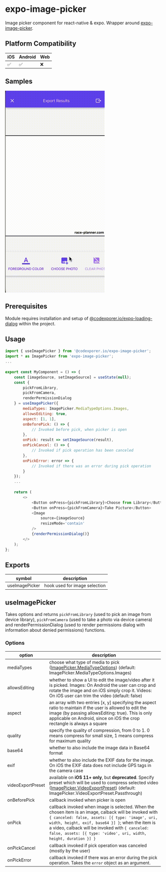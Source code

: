 # expo-image-picker
Image picker component for react-native & expo. Wrapper around <a href="https://docs.expo.dev/versions/latest/sdk/imagepicker/" target="_blank">expo-image-picker</a>.

## Platform Compatibility
iOS|Android|Web|
-|-|-|
✅|✅|❌|

## Samples
<img title="video" src="https://github.com/codexplorer-io/expo-image-picker/blob/main/samples/video.gif?raw=true">

## Prerequisites
Module requires installation and setup of <a href="https://github.com/codexplorer-io/expo-loading-dialog" target="_blank">@codexporer.io/expo-loading-dialog</a> within the project.

## Usage
```javascript
import { useImagePicker } from '@codexporer.io/expo-image-picker';
import * as ImagePicker from 'expo-image-picker';
...

export const MyComponent = () => {
    const [imageSource, setImageSource] = useState(null);
    const {
        pickFromLibrary,
        pickFromCamera,
        renderPermissionDialog
    } = useImagePicker({
        mediaTypes: ImagePicker.MediaTypeOptions.Images,
        allowsEditing: true,
        aspect: [1, 1],
        onBeforePick: () => {
            // Invoked before pick, when picker is open
        },
        onPick: result => setImageSource(result),
        onPickCancel: () => {
            // Invoked if pick operation has been canceled
        },
        onPickError: error => {
            // Invoked if there was an error during pick operation
        }
    });
    ...
    
    return (
        <>
            <Button onPress={pickFromLibrary}>Choose from Library</Button>
            <Button onPress={pickFromCamera}>Take Picture</Button>
            <Image
                source={imageSource}
                resizeMode='contain'
            />
            {renderPermissionDialog()}
        </>
    );
};
```

## Exports
symbol|description|
-|-|
useImagePicker|hook used for image selection|

## useImagePicker
Takes options and returns `pickFromLibrary` (used to pick an image from device library), `pickFromCamera` (used to take a photo via device camera) and renderPermissionDialog (used to render permissions dialog with information about denied permissions) functions.

### Options
option|description|
-|-|
mediaTypes|choose what type of media to pick (<a href="https://docs.expo.dev/versions/latest/sdk/imagepicker/#imagepickermediatypeoptions" target="_blank">ImagePicker.MediaTypeOptions</a>) (default: ImagePicker.MediaTypeOptions.Images)|
allowsEditing|whether to show a UI to edit the image/video after it is picked. Images: On Android the user can crop and rotate the image and on iOS simply crop it. Videos: On iOS user can trim the video (default: false)|
aspect|an array with two entries [x, y] specifying the aspect ratio to maintain if the user is allowed to edit the image (by passing allowsEditing: true). This is only applicable on Android, since on iOS the crop rectangle is always a square|
quality|specify the quality of compression, from 0 to 1. 0 means compress for small size, 1 means compress for maximum quality|
base64|whether to also include the image data in Base64 format|
exif|whether to also include the EXIF data for the image. On iOS the EXIF data does not include GPS tags in the camera case|
videoExportPreset|available on **iOS 11+ only**, but **deprecated**. Specify preset which will be used to compress selected video (<a href="https://docs.expo.dev/versions/latest/sdk/imagepicker/#imagepickervideoexportpreset" target="_blank">ImagePicker.VideoExportPreset</a>) (default: ImagePicker.VideoExportPreset.Passthrough)|
onBeforePick|callback invoked when picker is open|
onPick|callback invoked when image is selected. When the chosen item is an image, calback will be invoked with `{ canceled: false, assets: [{ type: 'image', uri, width, height, exif, base64 }] }`; when the item is a video, calback will be invoked with `{ canceled: false, assets: [{ type: 'video', uri, width, height, duration }] }`|
onPickCancel|callback invoked if pick operation was canceled (mostly by the user)|
onPickError|callback invoked if there was an error during the pick operation. Takes the `error` object as an argument.|
